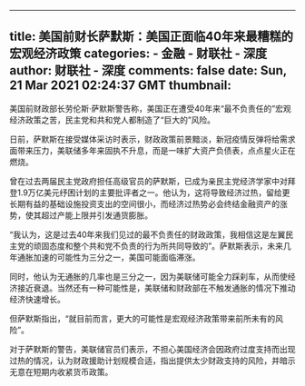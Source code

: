 
---
title: 美国前财长萨默斯：美国正面临40年来最糟糕的宏观经济政策
categories: 
    - 金融
    - 财联社 - 深度
author: 财联社 - 深度
comments: false
date: Sun, 21 Mar 2021 02:24:37 GMT
thumbnail: 
---

<div>   
<div class="m-b-10"><p>美国前财政部长劳伦斯·萨默斯警告称，美国正在遭受40年来“最不负责任的”宏观经济政策之苦，民主党和共和党人都制造了“巨大的”风险。</p>
<p>日前，萨默斯在接受媒体采访时表示，财政政策前景黯淡，新冠疫情反弹将给需求面带来压力，美联储多年来固执不升息，而是一味扩大资产负债表，点点星火正在燃烧。 </p>
<p>曾在过去两届民主党政府担任高级官员的萨默斯，已成为亲民主党经济学家中对拜登1.9万亿美元纾困计划的主要批评者之一。他认为，这将导致经济过热，留给更长期有益的基础设施投资支出的空间很小，而经济过热势必会终结金融资产的涨势，使其超过产能上限并引发通货膨胀。</p>
<p>“我认为，这是过去40年来我们见过的最不负责任的财政政策，我相信这是左翼民主党的顽固态度和整个共和党不负责的行为所共同导致的”。萨默斯表示，未来几年通胀加速的可能性为三分之一，美国可能面临滞涨。</p>
<p>同时，他认为无通胀的几率也是三分之一，因为美联储可能全力踩刹车，从而使经济接近衰退。当然还有一种可能性是，美联储和财政部在不触发通胀的情况下推动经济快速增长。</p>
<p>但萨默斯指出，“就目前而言，更大的可能性是宏观经济政策带来前所未有的风险”。</p>
<p>对于萨默斯的警告，美联储官员们表示，不担心美国经济会因政府过度支持而出现过热的情况，认为财政援助计划规模合适，指出提供太少财政支持的风险，并暗示无意在短期内收紧货币政策。</p></div>  
</div>
            